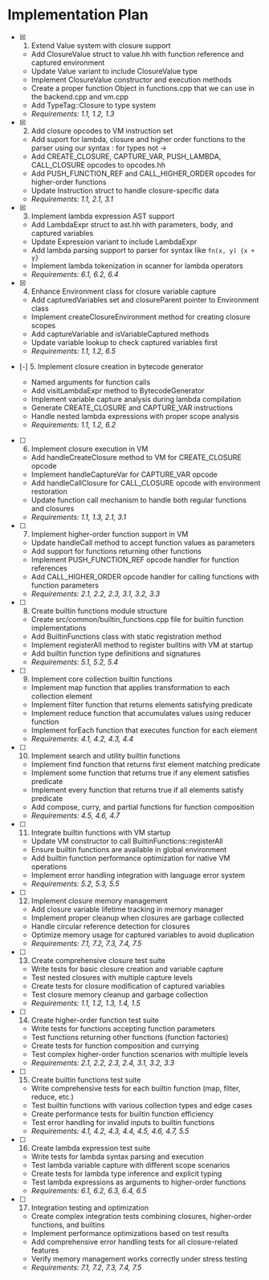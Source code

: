 # Implementation Plan

- [x] 1. Extend Value system with closure support














  - Add ClosureValue struct to value.hh with function reference and captured environment
  - Update Value variant to include ClosureValue type
  - Implement ClosureValue constructor and execution methods
  - Create a proper function Object in functions.cpp that we can use in the backend.cpp and vm.cpp   
  - Add TypeTag::Closure to type system
  - _Requirements: 1.1, 1.2, 1.3_

- [x] 2. Add closure opcodes to VM instruction set






  - Add suport for lambda, closure and higher order functions to the parser using our syntax : for types not ->
  - Add CREATE_CLOSURE, CAPTURE_VAR, PUSH_LAMBDA, CALL_CLOSURE opcodes to opcodes.hh
  - Add PUSH_FUNCTION_REF and CALL_HIGHER_ORDER opcodes for higher-order functions
  - Update Instruction struct to handle closure-specific data
  - _Requirements: 1.1, 2.1, 3.1_

- [x] 3. Implement lambda expression AST support





  - Add LambdaExpr struct to ast.hh with parameters, body, and captured variables
  - Update Expression variant to include LambdaExpr
  - Add lambda parsing support to parser for syntax like `fn(x, y) {x + y}`
  - Implement lambda tokenization in scanner for lambda operators
  - _Requirements: 6.1, 6.2, 6.4_

- [x] 4. Enhance Environment class for closure variable capture






  - Add capturedVariables set and closureParent pointer to Environment class
  - Implement createClosureEnvironment method for creating closure scopes
  - Add captureVariable and isVariableCaptured methods
  - Update variable lookup to check captured variables first
  - _Requirements: 1.1, 1.2, 6.5_

- [-] 5. Implement closure creation in bytecode generator



  - Named arguments for function calls
  - Add visitLambdaExpr method to BytecodeGenerator
  - Implement variable capture analysis during lambda compilation
  - Generate CREATE_CLOSURE and CAPTURE_VAR instructions
  - Handle nested lambda expressions with proper scope analysis
  - _Requirements: 1.1, 1.2, 6.2_

- [ ] 6. Implement closure execution in VM
  - Add handleCreateClosure method to VM for CREATE_CLOSURE opcode
  - Implement handleCaptureVar for CAPTURE_VAR opcode
  - Add handleCallClosure for CALL_CLOSURE opcode with environment restoration
  - Update function call mechanism to handle both regular functions and closures
  - _Requirements: 1.1, 1.3, 2.1, 3.1_

- [ ] 7. Implement higher-order function support in VM
  - Update handleCall method to accept function values as parameters
  - Add support for functions returning other functions
  - Implement PUSH_FUNCTION_REF opcode handler for function references
  - Add CALL_HIGHER_ORDER opcode handler for calling functions with function parameters
  - _Requirements: 2.1, 2.2, 2.3, 3.1, 3.2, 3.3_

- [ ] 8. Create builtin functions module structure
  - Create src/common/builtin_functions.cpp file for builtin function implementations
  - Add BuiltinFunctions class with static registration method
  - Implement registerAll method to register builtins with VM at startup
  - Add builtin function type definitions and signatures
  - _Requirements: 5.1, 5.2, 5.4_

- [ ] 9. Implement core collection builtin functions
  - Implement map function that applies transformation to each collection element
  - Implement filter function that returns elements satisfying predicate
  - Implement reduce function that accumulates values using reducer function
  - Implement forEach function that executes function for each element
  - _Requirements: 4.1, 4.2, 4.3, 4.4_

- [ ] 10. Implement search and utility builtin functions
  - Implement find function that returns first element matching predicate
  - Implement some function that returns true if any element satisfies predicate
  - Implement every function that returns true if all elements satisfy predicate
  - Add compose, curry, and partial functions for function composition
  - _Requirements: 4.5, 4.6, 4.7_

- [ ] 11. Integrate builtin functions with VM startup
  - Update VM constructor to call BuiltinFunctions::registerAll
  - Ensure builtin functions are available in global environment
  - Add builtin function performance optimization for native VM operations
  - Implement error handling integration with language error system
  - _Requirements: 5.2, 5.3, 5.5_

- [ ] 12. Implement closure memory management
  - Add closure variable lifetime tracking in memory manager
  - Implement proper cleanup when closures are garbage collected
  - Handle circular reference detection for closures
  - Optimize memory usage for captured variables to avoid duplication
  - _Requirements: 7.1, 7.2, 7.3, 7.4, 7.5_

- [ ] 13. Create comprehensive closure test suite
  - Write tests for basic closure creation and variable capture
  - Test nested closures with multiple capture levels
  - Create tests for closure modification of captured variables
  - Test closure memory cleanup and garbage collection
  - _Requirements: 1.1, 1.2, 1.3, 1.4, 1.5_

- [ ] 14. Create higher-order function test suite
  - Write tests for functions accepting function parameters
  - Test functions returning other functions (function factories)
  - Create tests for function composition and currying
  - Test complex higher-order function scenarios with multiple levels
  - _Requirements: 2.1, 2.2, 2.3, 2.4, 3.1, 3.2, 3.3_

- [ ] 15. Create builtin functions test suite
  - Write comprehensive tests for each builtin function (map, filter, reduce, etc.)
  - Test builtin functions with various collection types and edge cases
  - Create performance tests for builtin function efficiency
  - Test error handling for invalid inputs to builtin functions
  - _Requirements: 4.1, 4.2, 4.3, 4.4, 4.5, 4.6, 4.7, 5.5_

- [ ] 16. Create lambda expression test suite
  - Write tests for lambda syntax parsing and execution
  - Test lambda variable capture with different scope scenarios
  - Create tests for lambda type inference and explicit typing
  - Test lambda expressions as arguments to higher-order functions
  - _Requirements: 6.1, 6.2, 6.3, 6.4, 6.5_

- [ ] 17. Integration testing and optimization
  - Create complex integration tests combining closures, higher-order functions, and builtins
  - Implement performance optimizations based on test results
  - Add comprehensive error handling tests for all closure-related features
  - Verify memory management works correctly under stress testing
  - _Requirements: 7.1, 7.2, 7.3, 7.4, 7.5_